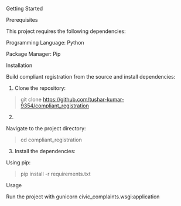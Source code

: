 Getting Started

Prerequisites

This project requires the following dependencies:

Programming Language: Python

Package Manager: Pip

Installation

Build compliant registration from the source and install dependencies:

1. Clone the repository:

> git clone https://github.com/tushar-kumar-9354/compliant_registration

2.

Navigate to the project directory:

> cd compliant_registration

3. Install the dependencies:

Using pip:

> pip install -r requirements.txt

Usage

Run the project with
gunicorn civic_complaints.wsgi:application
